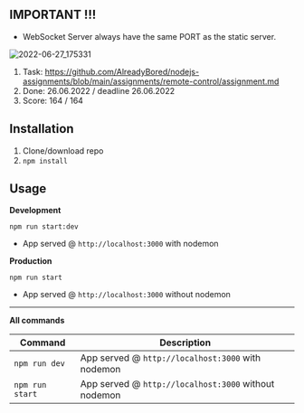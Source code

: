 ## IMPORTANT !!!
 * WebSocket Server always have the same PORT as the static server.

![2022-06-27_175331](https://user-images.githubusercontent.com/52702091/175970495-488a25af-d0e2-45d7-bf39-86a9317aac61.png)

1. Task: https://github.com/AlreadyBored/nodejs-assignments/blob/main/assignments/remote-control/assignment.md
2. Done: 26.06.2022 / deadline 26.06.2022
3. Score: 164 / 164

## Installation
1. Clone/download repo
2. `npm install`

## Usage
**Development**

`npm run start:dev`

* App served @ `http://localhost:3000` with nodemon

**Production**

`npm run start`

* App served @ `http://localhost:3000` without nodemon

---

**All commands**

Command | Description
--- | ---
`npm run dev` | App served @ `http://localhost:3000` with nodemon
`npm run start` | App served @ `http://localhost:3000` without nodemon
